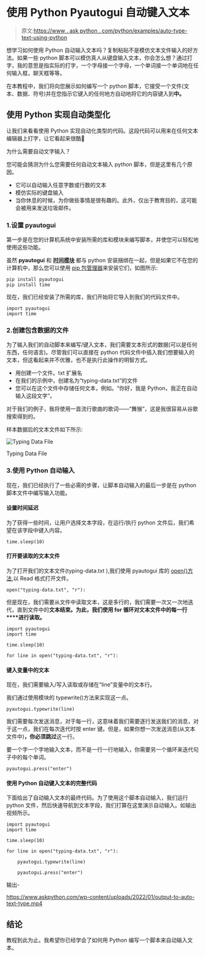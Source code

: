 # 使用 Python Pyautogui 自动键入文本

> 原文:[https://www . ask python . com/python/examples/auto-type-text-using-python](https://www.askpython.com/python/examples/auto-type-text-using-python)

想学习如何使用 Python 自动输入文本吗？复制粘贴不是模仿文本文件输入的好方法。如果一些 python 脚本可以模仿真人从键盘输入文本，你会怎么想？通过打字，我的意思是指实际的打字，一个字母接一个字母，一个单词接一个单词地在任何输入框，聊天框等等。

在本教程中，我们将向您展示如何编写一个 python 脚本，它接受一个文件(文本、数据、符号)并在您指示它键入的任何地方自动地将它的内容键入到**中。**

## 使用 Python 实现自动类型化

让我们来看看使用 Python 实现自动化类型的代码。这段代码可以用来在任何文本编辑器上打字，让它看起来很酷🙂

为什么需要自动文字输入？

您可能会猜测为什么您需要任何自动文本输入 python 脚本，但是这里有几个原因。

*   它可以自动输入任意字数或行数的文本
*   模仿实际的键盘输入
*   当你休息的时候，为你做些事情是很有趣的。此外，仅出于教育目的，这可能会被用来发送垃圾邮件。

### 1.设置 pyautogui

第一步是在您的计算机系统中安装所需的库和模块来编写脚本，并使您可以轻松地使用这些功能。

虽然 **pyautogui** 和 [**时间模块**](https://www.askpython.com/python-modules/python-time-module) 都与 python 安装捆绑在一起，但是如果它不在您的计算机中，那么您可以使用 [pip 包管理器](https://www.askpython.com/python-modules/python-pip)来安装它们，如图所示:

```
pip install pyautogui
pip install time

```

现在，我们已经安装了所需的库，我们开始将它导入到我们的代码文件中。

```
import pyautogui
import time

```

### 2.创建包含数据的文件

为了输入我们的自动脚本来编写/键入文本，我们需要文本形式的数据(可以是任何东西，任何语言)。尽管我们可以直接在 python 代码文件中插入我们想要输入的文本，但这看起来并不优雅，也不是执行此操作的明智方式。

*   用创建一个文件。txt 扩展名
*   在我们的示例中，创建名为“typing-data.txt”的文件
*   您可以在这个文件中存储任何文本，例如。“你好，我是 Python，我正在自动输入这段文字”。

对于我们的例子，我将使用一首流行歌曲的歌词——“舞猴”，这是我很容易从谷歌搜索得到的。

样本数据后的文本文件如下所示:

![Typing Data File](../Images/69c905e7bf340a180c4b74340990516d.png)

Typing Data File

### 3.使用 Python 自动输入

现在，我们已经执行了一些必需的步骤，让脚本自动输入的最后一步是在 python 脚本文件中编写输入功能。

#### 设置时间延迟

为了获得一些时间，让用户选择文本字段，在运行/执行 python 文件后，我们希望在该字段中键入内容。

```
time.sleep(10)

```

#### 打开要读取的文本文件

为了打开我们的文本文件(typing-data.txt ),我们使用 pyautogui 库的 [open()方法](https://www.askpython.com/python/built-in-methods/python-open-method),以 Read 格式打开文件。

```
open("typing-data.txt", "r"):

```

但是现在，我们需要从文件中读取文本，这是多行的，我们需要一次又一次地迭代，直到文件中的**文本结束。为此，我们使用 for 循环对文本文件中的每一行****进行读取。**

```
import pyautogui
import time

time.sleep(10)

for line in open("typing-data.txt", "r"):

```

#### 键入变量中的文本

现在，我们需要输入/写入读取或存储在“line”变量中的文本行。

我们通过使用模块的 typewrite()方法来实现这一点。

```
pyautogui.typewrite(line)

```

我们需要每次发送消息，对于每一行，这意味着我们需要逐行发送我们的消息，对于这一点，我们在每次迭代时按 enter 键。但是，如果你想一次发送消息(从文本文件中)**，你必须跳过**这一行。

要一个字一个字地输入文本，而不是一行一行地输入，你需要另一个循环来迭代句子中的每个单词。

```
pyautogui.press("enter")

```

#### 使用 Python 自动键入文本的完整代码

下面给出了自动输入文本的最终代码。为了使用这个脚本自动输入，我们运行 python 文件，然后快速导航到文本字段，我们打算在这里演示自动输入。如输出视频所示。

```
import pyautogui
import time

time.sleep(10)

for line in open("typing-data.txt", "r"):

    pyautogui.typewrite(line)

    pyautogui.press("enter")

```

输出-

<https://www.askpython.com/wp-content/uploads/2022/01/output-to-auto-text-type.mp4>

## 结论

教程到此为止。我希望你已经学会了如何用 Python 编写一个脚本来自动输入文本。